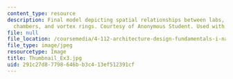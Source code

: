 ```yaml
---
content_type: resource
description: Final model depicting spatial relationships between labs, CO2 collection
  chambers, and vortex rings. Courtesy of Anonymous Student. Used with permission.
file: null
file_location: /coursemedia/4-112-architecture-design-fundamentals-i-nano-machines-fall-2012/291c27d87798646bb3c413ef512391cf_Thumbnail_Ex3.jpg
file_type: image/jpeg
resourcetype: Image
title: Thumbnail_Ex3.jpg
uid: 291c27d8-7798-646b-b3c4-13ef512391cf
---
```

